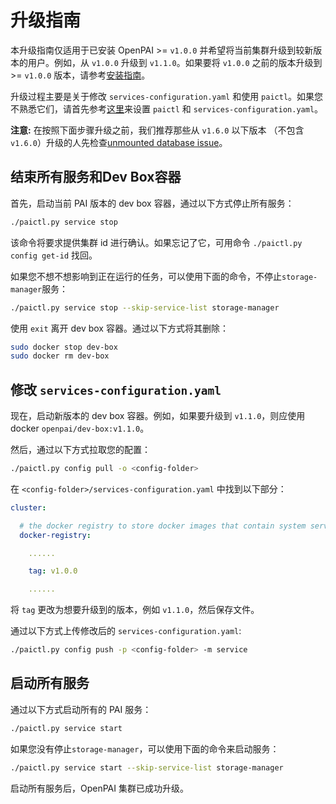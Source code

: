 # 升级指南

本升级指南仅适用于已安装 OpenPAI >= `v1.0.0` 并希望将当前集群升级到较新版本的用户。例如，从 `v1.0.0` 升级到 `v1.1.0`。如果要将 `v1.0.0` 之前的版本升级到 >= `v1.0.0` 版本，请参考[安装指南](./installation-guide.md)。

升级过程主要是关于修改 `services-configuration.yaml` 和使用 `paictl`。如果您不熟悉它们，请首先参考[这里](./basic-management-operations.md#pai-service-management-and-paictl)来设置 `paictl` 和 `services-configuration.yaml`。

**注意:** 在按照下面步骤升级之前，我们推荐那些从 `v1.6.0` 以下版本 （不包含 `v1.6.0`）升级的人先检查[unmounted database issue](./troubleshooting.md#solve-unmounted-database-problem)。

## 结束所有服务和Dev Box容器

首先，启动当前 PAI 版本的 dev box 容器，通过以下方式停止所有服务：

```bash
./paictl.py service stop
```

该命令将要求提供集群 id 进行确认。如果忘记了它，可用命令 `./paictl.py config get-id` 找回。

如果您不想不想影响到正在运行的任务，可以使用下面的命令，不停止`storage-manager`服务：

```bash
./paictl.py service stop --skip-service-list storage-manager
```

使用 `exit` 离开 dev box 容器。通过以下方式将其删除：

```bash
sudo docker stop dev-box
sudo docker rm dev-box
```

## 修改 `services-configuration.yaml`

现在，启动新版本的 dev box 容器。例如，如果要升级到 `v1.1.0`，则应使用 docker `openpai/dev-box:v1.1.0`。

然后，通过以下方式拉取您的配置：

```bash
./paictl.py config pull -o <config-folder>
```

在 `<config-folder>/services-configuration.yaml` 中找到以下部分：

```yaml
cluster:

  # the docker registry to store docker images that contain system services like frameworklauncher, hadoop, etc.
  docker-registry:

    ......

    tag: v1.0.0

    ......
```

将 `tag` 更改为想要升级到的版本，例如 `v1.1.0`，然后保存文件。

通过以下方式上传修改后的 `services-configuration.yaml`:

```bash
./paictl.py config push -p <config-folder> -m service
```

## 启动所有服务

通过以下方式启动所有的 PAI 服务：

```bash
./paictl.py service start
```

如果您没有停止`storage-manager`，可以使用下面的命令来启动服务：

```bash
./paictl.py service start --skip-service-list storage-manager
```

启动所有服务后，OpenPAI 集群已成功升级。